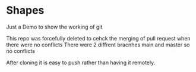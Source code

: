 # Shapes
Just a Demo to show the working of git

This repo was forcefully deleted to cehck the merging of pull request when there were no conflicts
There were 2 diffrent bracnhes main and master so no conflicts 

After cloning it is easy to push rather than having it remotely.
